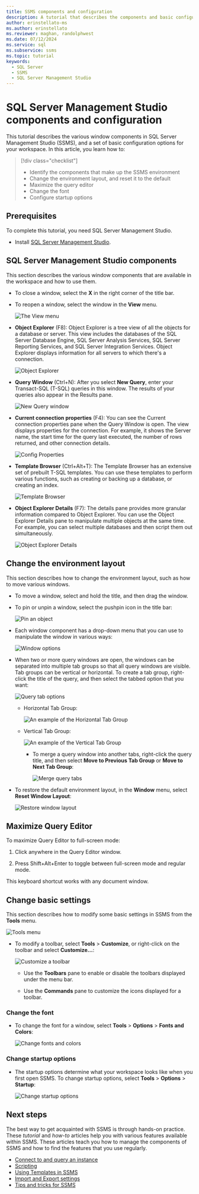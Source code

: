 ```yaml
---
title: SSMS components and configuration
description: A tutorial that describes the components and basic configuration options for your SQL Server Management Studio environment.
author: erinstellato-ms
ms.author: erinstellato
ms.reviewer: maghan, randolphwest
ms.date: 07/12/2024
ms.service: sql
ms.subservice: ssms
ms.topic: tutorial
keywords:
  - SQL Server
  - SSMS
  - SQL Server Management Studio
---
```


# SQL Server Management Studio components and configuration

This tutorial describes the various window components in SQL Server Management Studio (SSMS), and a set of basic configuration options for your workspace. In this article, you learn how to:

> [!div class="checklist"]
> * Identify the components that make up the SSMS environment
> * Change the environment layout, and reset it to the default
> * Maximize the query editor
> * Change the font
> * Configure startup options

## Prerequisites

To complete this tutorial, you need SQL Server Management Studio.  

* Install [SQL Server Management Studio](../download-sql-server-management-studio-ssms.md).

## SQL Server Management Studio components

This section describes the various window components that are available in the workspace and how to use them.

* To close a window, select the **X** in the right corner of the title bar.
* To reopen a window, select the window in the **View** menu.

    ![The View menu](media/ssms-configuration/viewmenu.png)

* **Object Explorer** (F8): Object Explorer is a tree view of all the objects for a database or server. This view includes the databases of the SQL Server Database Engine, SQL Server Analysis Services, SQL Server Reporting Services, and SQL Server Integration Services. Object Explorer displays information for all servers to which there's a connection.

    ![Object Explorer](media/ssms-configuration/objectexplorer.png)
* **Query Window** (Ctrl+N): After you select **New Query**, enter your Transact-SQL (T-SQL) queries in this window. The results of your queries also appear in the Results pane.

    ![New Query window](media/ssms-configuration/newquery.png)

* **Current connection properties** (F4): You can see the Current connection properties pane when the Query Window is open. The view displays properties for the connection. For example, it shows the Server name, the start time for the query last executed, the number of rows returned, and other connection details.  

    ![Config Properties](media/ssms-configuration/properties.png)

* **Template Browser** (Ctrl+Alt+T): The Template Browser has an extensive set of prebuilt T-SQL templates. You can use these templates to perform various functions, such as creating or backing up a database, or creating an index.

    ![Template Browser](media/ssms-configuration/templates.png)

* **Object Explorer Details** (F7): The details pane provides more granular information compared to Object Explorer. You can use the Object Explorer Details pane to manipulate multiple objects at the same time. For example, you can select multiple databases and then script them out simultaneously.

    ![Object Explorer Details](media/ssms-configuration/objectexplorerdetails.PNG)

## Change the environment layout

This section describes how to change the environment layout, such as how to move various windows.

* To move a window, select and hold the title, and then drag the window.
* To pin or unpin a window, select the pushpin icon in the title bar:

    ![Pin an object](media/ssms-configuration/pushpin.png)

* Each window component has a drop-down menu that you can use to manipulate the window in various ways:

    ![Window options](media/ssms-configuration/windowoptions.png)

* When two or more query windows are open, the windows can be separated into multiple tab groups so that all query windows are visible. Tab groups can be vertical or horizontal. To create a tab group, right-click the title of the query, and then select the tabbed option that you want:

    ![Query tab options](media/ssms-configuration/querytabbedoptions.png)

  * Horizontal Tab Group:

      ![An example of the Horizontal Tab Group](media/ssms-configuration/horizontaltab.png)

  * Vertical Tab Group:

      ![An example of the Vertical Tab Group](media/ssms-configuration/verticaltabgroup.png)

    * To merge a query window into another tabs, right-click the query title, and then select **Move to Previous Tab Group**  or **Move to Next Tab Group**:

      ![Merge query tabs](media/ssms-configuration/mergetabgroups.png)

* To restore the default environment layout, in the **Window** menu, select **Reset Window Layout**:

    ![Restore window layout](media/ssms-configuration/resetwindowlayout.png)

## Maximize Query Editor

To maximize Query Editor to full-screen mode:

1. Click anywhere in the Query Editor window.

1. Press Shift+Alt+Enter to toggle between full-screen mode and regular mode.

This keyboard shortcut works with any document window.

## Change basic settings

This section describes how to modify some basic settings in SSMS from the **Tools** menu.

  ![Tools menu](media/ssms-configuration/tools.png)

* To modify a toolbar, select **Tools** > **Customize**, or right-click on the toolbar and select **Customize...**:

    ![Customize a toolbar](media/ssms-configuration/toolbar.png)

  * Use the **Toolbars** pane to enable or disable the toolbars displayed under the menu bar.

  * Use the **Commands** pane to customize the icons displayed for a toolbar.

### Change the font

* To change the font for a window, select **Tools** > **Options** > **Fonts and Colors**:

     ![Change fonts and colors](media/ssms-configuration/fontsandcolors.png)

### Change startup options

* The startup options determine what your workspace looks like when you first open SSMS. To change startup options, select **Tools** > **Options** > **Startup**:

    ![Change startup options](media/ssms-configuration/startup.png)

## Next steps

The best way to get acquainted with SSMS is through hands-on practice. These *tutorial* and *how-to* articles help you with various features available within SSMS. These articles teach you how to manage the components of SSMS and how to find the features that you use regularly.

* [Connect to and query an instance](../quickstarts/ssms-connect-query-sql-server.md)
* [Scripting](scripting-ssms.md)
* [Using Templates in SSMS](../template/templates-ssms.md)
* [Import and Export settings](import-export-settings.md)
* [Tips and tricks for SSMS](ssms-tricks.md)
